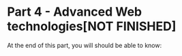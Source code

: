 # Part 4 - Advanced Web technologies[NOT FINISHED]

At the end of this part, you will should be able to know:

